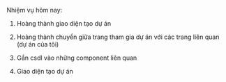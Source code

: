 Nhiệm vụ hôm nay:
1. Hoàng thành giao diện tạo dự án
2. Hoàng thành chuyển giữa trang tham gia dự án với các trang liên quan (dự án của tôi)
3. Gắn csdl vào những component liên quan

1. Giao diện tạo dự án
